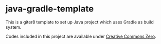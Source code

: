 java-gradle-template
====================

This is a giter8 template to set up Java project which uses Gradle as build system.

Codes included in this project are available under 
[Creative Commons Zero](https://creativecommons.org/publicdomain/zero/1.0/deed.en).
